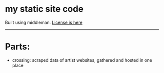 # my static site code

Built using middleman. [License is here](LICENSE.txt)

---

# Parts:

- crossing: scraped data of artist websites, gathered and hosted in one place
